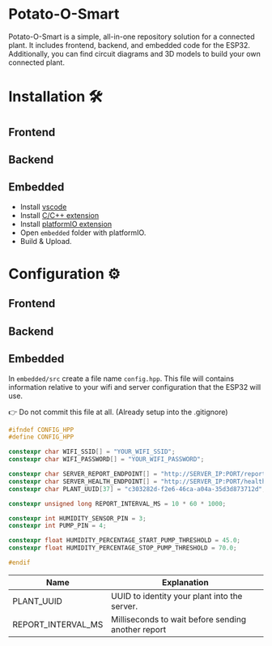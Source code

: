 
# Potato-O-Smart
Potato-O-Smart is a simple, all-in-one repository solution for a connected plant. It includes frontend, backend, and embedded code for the ESP32. Additionally, you can find circuit diagrams and 3D models to build your own connected plant.

# Installation 🛠️
## Frontend
## Backend
## Embedded
- Install [vscode](https://code.visualstudio.com/download)
- Install [C/C++ extension](https://code.visualstudio.com/docs/languages/cpp)
- Install [platformIO extension](https://platformio.org/platformio-ide)
- Open `embedded` folder with platformIO.
- Build & Upload.

# Configuration ⚙️
## Frontend
## Backend
## Embedded
In `embedded/src` create a file name `config.hpp`. This file will contains information relative to your wifi and server configuration that the ESP32 will use.

:point_right: Do not commit this file at all. (Already setup into the .gitignore)

```hpp
#ifndef CONFIG_HPP
#define CONFIG_HPP

constexpr char WIFI_SSID[] = "YOUR_WIFI_SSID";
constexpr char WIFI_PASSWORD[] = "YOUR_WIFI_PASSWORD";

constexpr char SERVER_REPORT_ENDPOINT[] = "http://SERVER_IP:PORT/report";
constexpr char SERVER_HEALTH_ENDPOINT[] = "http://SERVER_IP:PORT/health";
constexpr char PLANT_UUID[37] = "c303282d-f2e6-46ca-a04a-35d3d873712d";

constexpr unsigned long REPORT_INTERVAL_MS = 10 * 60 * 1000;

constexpr int HUMIDITY_SENSOR_PIN = 3;
constexpr int PUMP_PIN = 4;

constexpr float HUMIDITY_PERCENTAGE_START_PUMP_THRESHOLD = 45.0;
constexpr float HUMIDITY_PERCENTAGE_STOP_PUMP_THRESHOLD = 70.0;

#endif
```

| Name      | Explanation       |
| -------------- | -------------- |
| PLANT_UUID | UUID to identity your plant into the server.|
| REPORT_INTERVAL_MS | Milliseconds to wait before sending another report |



